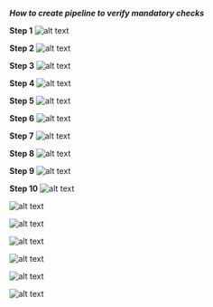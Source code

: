 ***How to create pipeline to verify mandatory checks***

**Step 1**
![alt text](image-5.png)

**Step 2**
![alt text](image-6.png)

**Step 3**
![alt text](image-7.png)

**Step 4**
![alt text](image-8.png)

**Step 5**
![alt text](image-4.png)

**Step 6**
![alt text](image-10.png)

**Step 7**
![alt text](image-3.png)

**Step 8**
![alt text](image-11.png)

**Step 9**
![alt text](image-2.png)

**Step 10**
![alt text](image.png)

![alt text](image-14.png)

![alt text](image-9-1.png)

![alt text](image-12.png)

![alt text](image-13.png)

![alt text](image-15.png)

![alt text](image-1.png)
